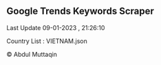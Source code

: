 

## Google Trends Keywords Scraper 
 
Last Update 09-01-2023 , 21:26:10

Country List :
VIETNAM.json



© Abdul Muttaqin 
